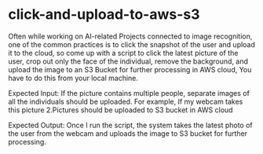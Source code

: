 # click-and-upload-to-aws-s3
Often while working on AI-related Projects connected to image recognition, one of the common practices is to click the snapshot of the user and upload it to the cloud, so come up with a script to click the latest picture of the user, crop out only the face of the individual, remove the background, and upload the image to an S3 Bucket for further processing in AWS cloud, You have to do this from your local machine.

Expected Input: 
If the picture contains multiple people, separate images of all the individuals should be uploaded.
 For example, If my webcam takes this picture
2.Pictures should be uploaded to S3 bucket in AWS cloud


Expected Output: 
Once I run the script, the system takes the latest photo of the user from the webcam and uploads the image to S3 bucket for further processing.
 
